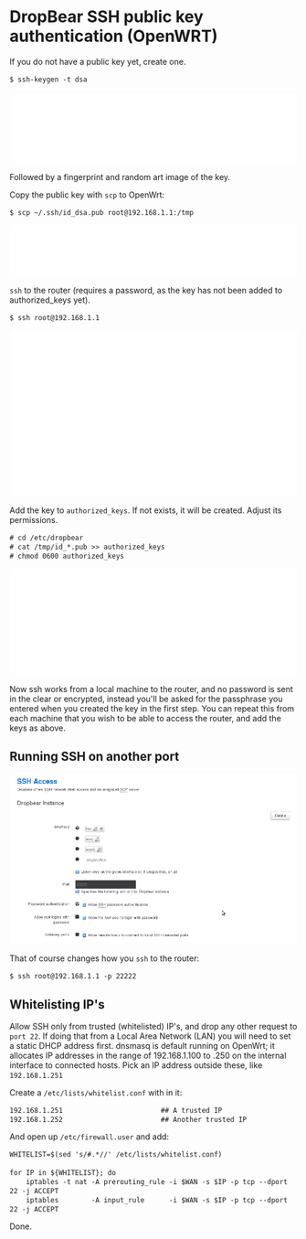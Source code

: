 # DropBear SSH public key authentication (OpenWRT)

If you do not have a public key yet, create one.
    
    $ ssh-keygen -t dsa    

![Create key](../../assets/images/create-key.png)

Followed by a fingerprint and random art image of the key.

Copy the public key with `scp` to OpenWrt: 

    $ scp ~/.ssh/id_dsa.pub root@192.168.1.1:/tmp    

![SCP](../../assets/images/scp.png)

`ssh` to the router (requires a password, as the key has not been added to authorized_keys yet).

    $ ssh root@192.168.1.1    

![Password](../../assets/images//ssh-still-password-asked.png) 

Add the key to `authorized_keys`. If not exists, it will be created. Adjust its permissions. 

    # cd /etc/dropbear
    # cat /tmp/id_*.pub >> authorized_keys
    # chmod 0600 authorized_keys    

![Add to authorised keys](../../assets/images/add-to-authorized-keys.png) 

Now ssh works from a local machine to the router, and no password is sent in the clear or encrypted, instead you'll be asked for the passphrase you entered when you created the key in the first step. You can repeat this from each machine that you wish to be able to access the router, and add the keys as above. 

## Running SSH on another port

![SSH access](../../assets/images/ssh-access.png)

That of course changes how you `ssh` to the router:

    $ ssh root@192.168.1.1 -p 22222    

## Whitelisting IP's

Allow SSH only from trusted (whitelisted) IP's, and drop any other request to `port 22`. If doing that from a Local Area Network (LAN) you will need to set a static DHCP address first. dnsmasq is default running on OpenWrt; it allocates IP addresses in the range of 192.168.1.100 to .250 on the internal interface to connected hosts. Pick an IP address outside these, like `192.168.1.251`

Create a `/etc/lists/whitelist.conf` with in it:

    192.168.1.251                        ## A trusted IP
    192.168.1.252                        ## Another trusted IP    

And open up `/etc/firewall.user` and add:

    WHITELIST=$(sed 's/#.*//' /etc/lists/whitelist.conf)

    for IP in ${WHITELIST}; do
        iptables -t nat -A prerouting_rule -i $WAN -s $IP -p tcp --dport 22 -j ACCEPT
        iptables        -A input_rule      -i $WAN -s $IP -p tcp --dport 22 -j ACCEPT    

Done.
